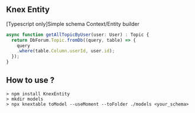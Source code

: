 Knex Entity
----
[Typescript only]Simple schema Context/Entity builder

```ts
async function getAllTopicByUser(user: User) : Topic {
  return DbForum.Topic.fromDb((query, table) => {
    query
    .where(table.Column.userId, user.id);
  });
}
```

## How to use ?
```
> npm install KnexEntity
> mkdir models
> npx knextable toModel --useMoment --toFolder ./models <your_schema>
```

